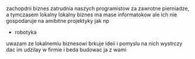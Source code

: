 zachopdni biznes zatrudnia  naszych programistow za zawrotne pierniadze, a tymczasem lokalny
lokalny biznes ma mase informatokow ale ich nie gospodaruje na amibitne projektyky jak np 

* robotyka

uwazam ze lokalnemiu biznesowi brkuje ideii i pomyslu na nich
wystrczy dac im udzilay w firmie i beda budowac ja z wami



